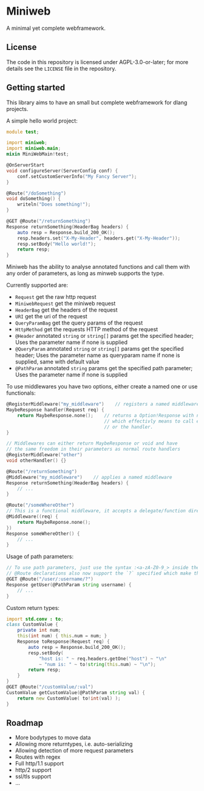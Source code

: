 # Miniweb

A minimal yet complete webframework.

## License

The code in this repository is licensed under AGPL-3.0-or-later; for more details see the `LICENSE` file in the repository.

## Getting started

This library aims to have an small but complete webframework for dlang projects.

A simple hello world project:
```d
module test;

import miniweb;
import miniweb.main;
mixin MiniWebMain!test;

@OnServerStart
void configureServer(ServerConfig conf) {
    conf.setCustomServerInfo("My Fancy Server");
}

@Route("/doSomething")
void doSomething() {
    writeln("Does something!");
}

@GET @Route("/returnSomething")
Response returnSomething(HeaderBag headers) {
    auto resp = Response.build_200_OK();
    resp.headers.set("X-My-Header", headers.get("X-My-Header"));
    resp.setBody("Hello world!");
    return resp;
}
```
Miniweb has the ability to analyse annotated functions and call them with any order of parameters, as long as minweb supports the type.

Currently supported are:
- `Request` get the raw http request
- `MiniwebRequest` get the miniweb request
- `HeaderBag` get the headers of the request
- `URI` get the uri of the request
- `QueryParamBag` get the query params of the request
- `HttpMethod` get the requests HTTP method of the request
- `@Header` annotated `string` or `string[]` params get the specified header;
    Uses the parameter name if none is supplied
- `@QueryParam` annotated `string` or `string[]` params get the specified header;
    Uses the parameter name as queryparam name if none is supplied, same with default value
- `@PathParam` annotated `string` params get the specified path parameter;
    Uses the parameter name if none is supplied

To use middlewares you have two options, either create a named one or use functionals:
```d
@RegisterMiddleware("my_middleware")    // registers a named middleware
MaybeResponse handler(Request req) {
    return MaybeResponse.none();    // returns a Option!Response with no value set,
                                    // which effectivly means to call either the next middleware
                                    // or the handler.
}

// Middlewares can either return MaybeResponse or void and have
// the same freedom in their parameters as normal route handlers
@RegisterMiddleware("other")
void otherHandler() {}

@Route("/returnSomething")
@Middleware("my_middleware")    // applies a named middleware
Response returnSomething(HeaderBag headers) {
    // ...
}

@Route("/someWhereOther")
// This is a functional middleware, it accepts a delegate/function directly
@Middleware((req) {
    return MaybeReponse.none();
})
Response someWhereOther() {
    // ...
}
```

Usage of path parameters:
```d
// To use path parameters, just use the syntax :<a-zA-Z0-9_> inside the route matcher.
// @Route declarations also now support the `?` specified which make the character before it optional.
@GET @Route("/user/:username/?")
Response getUser(@PathParam string username) {
    // ...
}
```

Custom return types:
```d
import std.conv : to;
class CustomValue {
    private int num;
    this(int num) { this.num = num; }
    Response toResponse(Request req) {
        auto resp = Response.build_200_OK();
        resp.setBody(
            "host is: " ~ req.headers.getOne("host") ~ "\n"
            ~ "num is: " ~ to!string(this.num) ~ "\n");
        return resp;
    }
}
@GET @Route("/customValue/:val")
CustomValue getCustomValue(@PathParam string val) {
    return new CustomValue( to!int(val) );
}
```

## Roadmap

- More bodytypes to move data
- Allowing more returntypes, i.e. auto-serializing
- Allowing detection of more request parameters
- Routes with regex
- Full http/1.1 support
- http/2 support
- ssl/tls support
- ...
